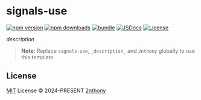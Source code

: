 # signals-use

[![npm version][npm-version-src]][npm-version-href]
[![npm downloads][npm-downloads-src]][npm-downloads-href]
[![bundle][bundle-src]][bundle-href]
[![JSDocs][jsdocs-src]][jsdocs-href]
[![License][license-src]][license-href]

_description_

> **Note**:
> Replace `signals-use`, `_description_` and `2nthony` globally to use this template.

## License

[MIT](./LICENSE) License © 2024-PRESENT [2nthony](https://github.com/2nthony)

<!-- Badges -->

[npm-version-src]: https://img.shields.io/npm/v/signals-use?style=flat&colorA=080f12&colorB=1fa669
[npm-version-href]: https://npmjs.com/package/signals-use
[npm-downloads-src]: https://img.shields.io/npm/dm/signals-use?style=flat&colorA=080f12&colorB=1fa669
[npm-downloads-href]: https://npmjs.com/package/signals-use
[bundle-src]: https://img.shields.io/bundlephobia/minzip/signals-use?style=flat&colorA=080f12&colorB=1fa669&label=minzip
[bundle-href]: https://bundlephobia.com/result?p=signals-use
[license-src]: https://img.shields.io/github/license/2nthony/signals-use.svg?style=flat&colorA=080f12&colorB=1fa669
[license-href]: https://github.com/2nthony/signals-use/blob/main/LICENSE
[jsdocs-src]: https://img.shields.io/badge/jsdocs-reference-080f12?style=flat&colorA=080f12&colorB=1fa669
[jsdocs-href]: https://www.jsdocs.io/package/signals-use
